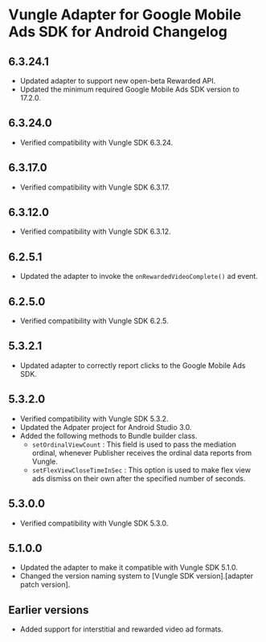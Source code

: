 # Vungle Adapter for Google Mobile Ads SDK for Android Changelog

## 6.3.24.1
- Updated adapter to support new open-beta Rewarded API.
- Updated the minimum required Google Mobile Ads SDK version to 17.2.0.

## 6.3.24.0
- Verified compatibility with Vungle SDK 6.3.24.

## 6.3.17.0
- Verified compatibility with Vungle SDK 6.3.17.

## 6.3.12.0
- Verified compatibility with Vungle SDK 6.3.12.

## 6.2.5.1
- Updated the adapter to invoke the `onRewardedVideoComplete()` ad event.

## 6.2.5.0
- Verified compatibility with Vungle SDK 6.2.5.

## 5.3.2.1
- Updated adapter to correctly report clicks to the Google Mobile Ads SDK.

## 5.3.2.0
- Verified compatibility with Vungle SDK 5.3.2.
- Updated the Adpater project for Android Studio 3.0.
- Added the following methods to Bundle builder class.
   - `setOrdinalViewCount` : This field is used to pass the mediation ordinal,
   whenever Publisher receives the ordinal data reports from Vungle.
   - `setFlexViewCloseTimeInSec` : This option is used to make flex view ads
   dismiss on their own after the specified number of seconds.

## 5.3.0.0
- Verified compatibility with Vungle SDK 5.3.0.

## 5.1.0.0
- Updated the adapter to make it compatible with Vungle SDK 5.1.0.
- Changed the version naming system to
  [Vungle SDK version].[adapter patch version].

## Earlier versions
- Added support for interstitial and rewarded video ad formats.
